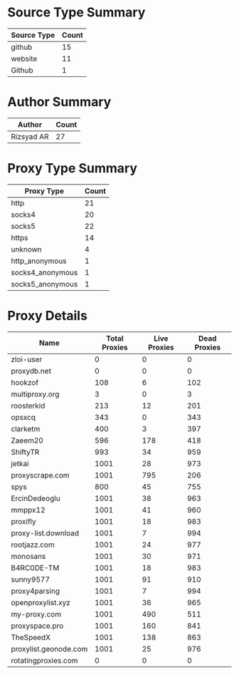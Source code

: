 # Source Type Summary

| Source Type | Count |
|-------------|-------|
| github | 15 |
| website | 11 |
| Github | 1 |


# Author Summary

| Author | Count |
|--------|-------|
| Rizsyad AR | 27 |


# Proxy Type Summary

| Proxy Type | Count |
|------------|-------|
| http | 21 |
| socks4 | 20 |
| socks5 | 22 |
| https | 14 |
| unknown | 4 |
| http_anonymous | 1 |
| socks4_anonymous | 1 |
| socks5_anonymous | 1 |


# Proxy Details

| Name | Total Proxies | Live Proxies | Dead Proxies |
|------|---------------|--------------|---------------|
| zloi-user | 0 | 0 | 0 |
| proxydb.net | 0 | 0 | 0 |
| hookzof | 108 | 6 | 102 |
| multiproxy.org | 3 | 0 | 3 |
| roosterkid | 213 | 12 | 201 |
| opsxcq | 343 | 0 | 343 |
| clarketm | 400 | 3 | 397 |
| Zaeem20 | 596 | 178 | 418 |
| ShiftyTR | 993 | 34 | 959 |
| jetkai | 1001 | 28 | 973 |
| proxyscrape.com | 1001 | 795 | 206 |
| spys | 800 | 45 | 755 |
| ErcinDedeoglu | 1001 | 38 | 963 |
| mmppx12 | 1001 | 41 | 960 |
| proxifly | 1001 | 18 | 983 |
| proxy-list.download | 1001 | 7 | 994 |
| rootjazz.com | 1001 | 24 | 977 |
| monosans | 1001 | 30 | 971 |
| B4RC0DE-TM | 1001 | 18 | 983 |
| sunny9577 | 1001 | 91 | 910 |
| proxy4parsing | 1001 | 7 | 994 |
| openproxylist.xyz | 1001 | 36 | 965 |
| my-proxy.com | 1001 | 490 | 511 |
| proxyspace.pro | 1001 | 160 | 841 |
| TheSpeedX | 1001 | 138 | 863 |
| proxylist.geonode.com | 1001 | 25 | 976 |
| rotatingproxies.com | 0 | 0 | 0 |
